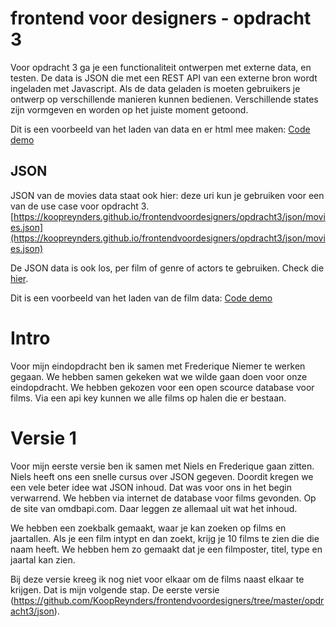 # frontend voor designers - opdracht 3

Voor opdracht 3 ga je een functionaliteit ontwerpen met externe data, en testen. De data is JSON die met een REST API van een externe bron wordt ingeladen met Javascript. Als de data geladen is moeten gebruikers je ontwerp op verschillende manieren kunnen bedienen. Verschillende states zijn vormgeven en worden op het juiste moment getoond.

Dit is een voorbeeld van het laden van data en er html mee maken:
[Code demo](https://koopreynders.github.io/frontendvoordesigners/opdracht3/XMLHttpRequest/)


## JSON
JSON van de movies data staat ook hier:
deze uri kun je gebruiken voor een van de use case voor opdracht 3.
[https://koopreynders.github.io/frontendvoordesigners/opdracht3/json/movies.json](https://koopreynders.github.io/frontendvoordesigners/opdracht3/json/movies.json)

De JSON data is ook los, per film of genre of actors te gebruiken. Check die [hier](https://github.com/KoopReynders/frontendvoordesigners/tree/master/opdracht3/json).

Dit is een voorbeeld van het laden van de film data:
[Code demo](https://koopreynders.github.io/frontendvoordesigners/opdracht3/v1/)

# Intro
Voor mijn eindopdracht ben ik samen met Frederique Niemer te werken gegaan. We hebben samen gekeken wat we wilde gaan doen voor onze eindopdracht. We hebben gekozen voor een open scource database voor films. Via een api key kunnen we alle films op halen die er bestaan. 

# Versie 1 
Voor mijn eerste versie ben ik samen met Niels en Frederique gaan zitten. Niels heeft ons een snelle cursus over JSON gegeven. Doordit kregen we een vele beter idee wat JSON inhoud. Dat was voor ons in het begin verwarrend. We hebben via internet de database voor films gevonden. Op de site van omdbapi.com. Daar leggen ze allemaal uit wat het inhoud. 

We hebben een zoekbalk gemaakt, waar je kan zoeken op films en jaartallen. Als je een film intypt en dan zoekt, krijg je 10 films te zien die die naam heeft. We hebben hem zo gemaakt dat je een filmposter, titel, type en jaartal kan zien. 

Bij deze versie kreeg ik nog niet voor elkaar om de films naast elkaar te krijgen. Dat is mijn volgende stap. 
De eerste versie (https://github.com/KoopReynders/frontendvoordesigners/tree/master/opdracht3/json).


